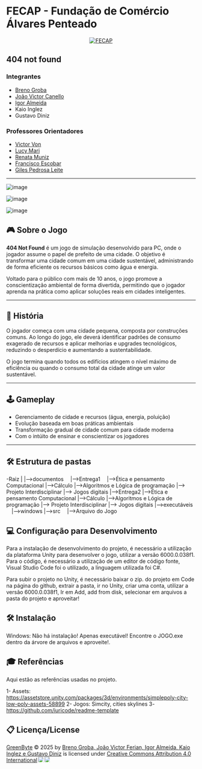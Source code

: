 # FECAP - Fundação de Comércio Álvares Penteado


<p align="center">
  <a href="https://www.fecap.br/">
    <img src="https://encrypted-tbn0.gstatic.com/images?q=tbn:ANd9GcRhZPrRa89Kma0ZZogxm0pi-tCn_TLKeHGVxywp-LXAFGR3B1DPouAJYHgKZGV0XTEf4AE&usqp=CAU" alt="FECAP" border="0">
  </a>
</p>

## 404 not found

### Integrantes
- [Breno Groba](https://www.linkedin.com/in/breno-groba/)
- [João Victor Canello](https://www.linkedin.com/in/joao-victor-canello/)
- [Igor Almeida](https://www.linkedin.com/in/igor-almeida/)
- Kaio Inglez  
- Gustavo Diniz

### Professores Orientadores
- [Victor Von](https://www.linkedin.com/in/victorbarq/)
- [Lucy Mari](https://www.linkedin.com/in/lucymari/)
- [Renata Muniz](https://www.linkedin.com/in/remuniz/)
- [Francisco Escobar](https://www.linkedin.com/in/francisco-escobar/)
- [Giles Pedrosa Leite](https://www.linkedin.com/in/gillespleite/)
---

![image](https://github.com/user-attachments/assets/7592f32e-c995-4a5d-b77a-fe0cb3a07f23)

![image](https://github.com/user-attachments/assets/e2512ffb-2787-4d06-930f-aa9828fe1507)

![image](https://github.com/user-attachments/assets/5fed5bff-0f6c-46a7-9d64-adadc49f49d0)



## 🎮 Sobre o Jogo

**404 Not Found** é um jogo de simulação desenvolvido para PC, onde o jogador assume o papel de prefeito de uma cidade. O objetivo é transformar uma cidade comum em uma cidade sustentável, administrando de forma eficiente os recursos básicos como água e energia.

Voltado para o público com mais de 10 anos, o jogo promove a conscientização ambiental de forma divertida, permitindo que o jogador aprenda na prática como aplicar soluções reais em cidades inteligentes.

---

## 📜 História

O jogador começa com uma cidade pequena, composta por construções comuns. Ao longo do jogo, ele deverá identificar padrões de consumo exagerado de recursos e aplicar melhorias e upgrades tecnológicos, reduzindo o desperdício e aumentando a sustentabilidade.

O jogo termina quando todos os edifícios atingem o nível máximo de eficiência ou quando o consumo total da cidade atinge um valor sustentável.

---

## 🕹 Gameplay

- Gerenciamento de cidade e recursos (água, energia, poluição)
- Evolução baseada em boas práticas ambientais
- Transformação gradual de cidade comum para cidade moderna
- Com o intúito de ensinar e conscientizar os jogadores

---

## 🛠 Estrutura de pastas
-Raiz
|
|-->documentos
 |-->Entrega1
  |-->Ética e pensamento Computacional
  |-->Cálculo
  |-->Algoritmos e Lógica de programação
  |--> Projeto Interdisciplinar
  |--> Jogos digitais
 |-->Entrega2
  |-->Ética e pensamento Computacional
  |-->Cálculo
  |-->Algoritmos e Lógica de programação
  |--> Projeto Interdisciplinar
  |--> Jogos digitais
|-->executáveis
 |-->windows
|-->src
 |-->Arquivo do Jogo
 
## 💻 Configuração para Desenvolvimento
Para a instalação de desenvolvimento do projeto, é necessário a utilização da plataforma Unity para desenvolver o jogo, utilizar a versão 6000.0.038f1. Para o código, é necessário a utilização de um editor de código fonte, Visual Studio Code foi o utilizado, a linguagem utilizada foi C#.

Para subir o projeto no Unity, é necessário baixar o zip. do projeto em Code na página do github, extrair a pasta, ir no Unity, criar uma conta, utilizar a versão 6000.0.038f1, Ir em Add, add from disk, selecionar em arquivos a pasta do projeto e aproveitar!

## 🛠 Instalação
Windows:
Não há instalação! Apenas executável! Encontre o JOGO.exe dentro da árvore de arquivos e aproveite!.

## 🎓 Referências
Aqui estão as referências usadas no projeto.

1- Assets: https://assetstore.unity.com/packages/3d/environments/simplepoly-city-low-poly-assets-58899
2- Jogos: Simcity, cities skylines
3- https://github.com/iuricode/readme-template

## 📋 Licença/License
<a href="https://github.com/2025-1-NCC1/Projeto5/tree/main">GreenByte</a> © 2025 by <a href="https://github.com/Bren0Groba">Breno Groba, João Victor Ferian, Igor Almeida, Kaio Inglez e Gustavo Diniz</a> is licensed under <a href="https://creativecommons.org/licenses/by/4.0/">Creative Commons Attribution 4.0 International</a><img src="https://mirrors.creativecommons.org/presskit/icons/cc.svg" style="max-width: 1em;max-height:1em;margin-left: .2em;"><img src="https://mirrors.creativecommons.org/presskit/icons/by.svg" style="max-width: 1em;max-height:1em;margin-left: .2em;">

